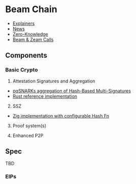 # Beam Chain

- [Explainers](./explainers.md)
- [News](./media.md)
- [Zero-Knowledge](./zkp.md)
- [Beam & Zeam Calls](./calls.md)


## Components

### Basic Crypto

1. Attestation Signatures and Aggregation

 - [pqSNARKs aggregation of Hash-Based Multi-Signatures](https://eprint.iacr.org/2025/055.pdf)
 - [Rust reference implementation](https://github.com/b-wagn/hash-sig/)

2. SSZ

 - [Zig implementation with configurable Hash Fn](https://github.com/blockblaz/ssz.zig)

3. Proof system(s)

4. Enhanced P2P

## Spec

TBD

### EIPs